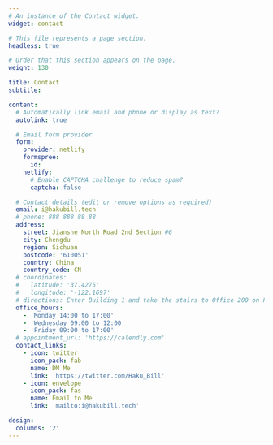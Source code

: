 ```yaml
---
# An instance of the Contact widget.
widget: contact

# This file represents a page section.
headless: true

# Order that this section appears on the page.
weight: 130

title: Contact
subtitle:

content:
  # Automatically link email and phone or display as text?
  autolink: true

  # Email form provider
  form:
    provider: netlify
    formspree:
      id:
    netlify:
      # Enable CAPTCHA challenge to reduce spam?
      captcha: false

  # Contact details (edit or remove options as required)
  email: i@hakubill.tech
  # phone: 888 888 88 88
  address:
    street: Jianshe North Road 2nd Section #6
    city: Chengdu
    region: Sichuan
    postcode: '610051'
    country: China
    country_code: CN
  # coordinates:
  #   latitude: '37.4275'
  #   longitude: '-122.1697'
  # directions: Enter Building 1 and take the stairs to Office 200 on Floor 2
  office_hours:
    - 'Monday 14:00 to 17:00'
    - 'Wednesday 09:00 to 12:00'
    - 'Friday 09:00 to 17:00'
  # appointment_url: 'https://calendly.com'
  contact_links:
    - icon: twitter
      icon_pack: fab
      name: DM Me
      link: 'https://twitter.com/Haku_Bill'
    - icon: envelope
      icon_pack: fas
      name: Email to Me
      link: 'mailto:i@hakubill.tech'

design:
  columns: '2'
---
```

